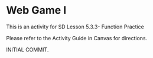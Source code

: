 # Web Game I

This is an activity for SD Lesson 5.3.3- Function Practice

Please refer to the Activity Guide in Canvas for directions.

INITIAL COMMIT.